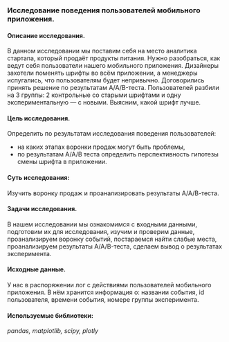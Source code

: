 ### Исследование поведения пользователей мобильного приложения.
#### Описание исследования.
В данном исследовании мы поставим себя на место аналитика стартапа, который продаёт продукты питания. Нужно разобраться, как ведут себя пользователи нашего мобильного приложения. Дизайнеры захотели поменять шрифты во всём приложении, а менеджеры испугались, что пользователям будет непривычно. Договорились принять решение по результатам A/A/B-теста. Пользователей разбили на 3 группы: 2 контрольные со старыми шрифтами и одну экспериментальную — с новыми. Выясним, какой шрифт лучше.

#### Цель исследования.
Определить по результатам исследования поведения пользователей:

- на каких этапах воронки продаж могут быть проблемы,
- по результатам А/А/В теста определить перспективность гипотезы смены шрифта в приложении.

#### Суть исследования: 
Изучить воронку продаж и проанализировать результаты А/А/В-теста.

#### Задачи исследования.
В нашем исследовании мы ознакомимся с входными данными, подготовим их для исследования, изучим и проверим данные, проанализируем воронку событий, постараемся найти слабые места, проанализируем результаты А/А/В-теста, сделаем вывод о результатах эксперимента.

#### Исходные данные.
У нас в распоряжении лог с действиями пользователей мобильного приложения. В нём хранится информация о: названии события, id пользователя, времени события, номере группы эксперимента.

#### Используемые библиотеки:
*pandas, matplotlib, scipy, plotly*

